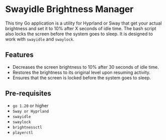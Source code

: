 # Swayidle Brightness Manager

This tiny Go application is a utility for Hyprland or Sway that get your actual brightness and set it to 10% after X seconds of idle time. The bash script also locks the screen before the system goes to sleep. It is designed to work with `swayidle` and `swaylock`.


## Features

- Decreases the screen brightness to 10% after 30 seconds of idle time.
- Restores the brightness to its original level upon resuming activity.
- Ensures that the screen is locked before the system goes to sleep.

## Pre-requisites

- `go 1.20` or higher
- `Sway or Hyprland`
- `swayidle` 
- `swaylock` 
- `brightnessctl`
- `playerctl`